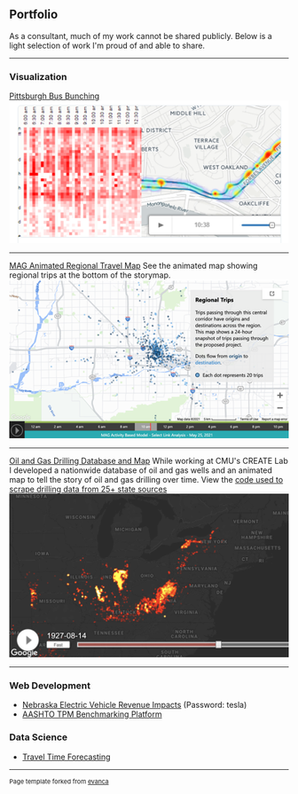 ## Portfolio

As a consultant, much of my work cannot be shared publicly. Below is a light selection of work I'm proud of and able to share.

---

### Visualization

[Pittsburgh Bus Bunching](/bunching_page)
<img src="images/bunching/bunching_thumbnail.png?raw=true"/>

---
[MAG Animated Regional Travel Map](https://storymaps.arcgis.com/stories/1121f240a00d45a3bd9d2a0e13549c8a)
See the animated map showing regional trips at the bottom of the storymap.
<img src="images/mag_animation_thumbnail.png?raw=true"/>

---
[Oil and Gas Drilling Database and Map](https://cmu-create-lab.github.io/drilling-data-tools/wells.html)
While working at CMU's CREATE Lab I developed a nationwide database of oil and gas wells and an animated map to tell the story of oil and gas drilling over time. View the [code used to scrape drilling data from 25+ state sources](https://github.com/CMU-CREATE-Lab/drilling-data-tools)
<img src="images/wells_thumbnail.png?raw=true"/>

---

### Web Development

- [Nebraska Electric Vehicle Revenue Impacts](https://highstreet.shinyapps.io/ndot-ev-revenue/) (Password: tesla)
- [AASHTO TPM Benchmarking Platform](https://benchmarking.tpm-portal.com/)

### Data Science

- [Travel Time Forecasting](/pdf/travel_time_forecasting_whitepaper.pdf)


---
<p style="font-size:11px">Page template forked from <a href="https://github.com/evanca/quick-portfolio">evanca</a></p>
<!-- Remove above link if you don't want to attibute -->

